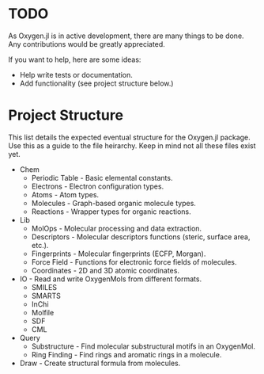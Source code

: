 # TODO

As Oxygen.jl is in active development, there are many things to be done. Any contributions would be greatly appreciated.

If you want to help, here are some ideas:
- Help write tests or documentation.
- Add functionality (see project structure below.)

# Project Structure

This list details the expected eventual structure for the Oxygen.jl package. Use this as a guide to the file heirarchy. Keep in mind not all these files exist yet.

- Chem
  - Periodic Table - Basic elemental constants.
  - Electrons - Electron configuration types.
  - Atoms - Atom types.
  - Molecules - Graph-based organic molecule types.
  - Reactions - Wrapper types for organic reactions.
- Lib
  - MolOps - Molecular processing and data extraction.
  - Descriptors - Molecular descriptors functions (steric, surface area, etc.).
  - Fingerprints - Molecular fingerprints (ECFP, Morgan).
  - Force Field - Functions for electronic force fields of molecules.
  - Coordinates - 2D and 3D atomic coordinates.
- IO - Read and write OxygenMols from different formats.
  - SMILES
  - SMARTS
  - InChi
  - Molfile
  - SDF
  - CML
- Query
  - Substructure - Find molecular substructural motifs in an OxygenMol.
  - Ring Finding - Find rings and aromatic rings in a molecule.
- Draw - Create structural formula from molecules.
